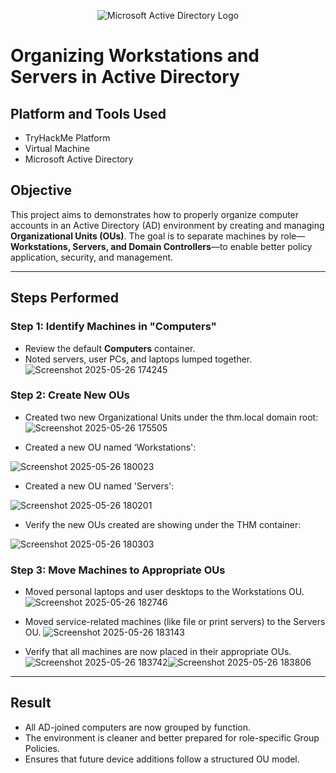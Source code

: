 <p align="center">
<img src="https://i.imgur.com/pU5A58S.png" alt="Microsoft Active Directory Logo"/>

# Organizing Workstations and Servers in Active Directory

## Platform and Tools Used
- TryHackMe Platform
- Virtual Machine
- Microsoft Active Directory

## Objective 
This project aims to demonstrates how to properly organize computer accounts in an Active Directory (AD) environment by creating and managing **Organizational Units (OUs)**. The goal is to separate machines by role—**Workstations, Servers, and Domain Controllers**—to enable better policy application, security, and management.
___

 ## Steps Performed

 ###  Step 1: Identify Machines in "Computers"
- Review the default **Computers** container.
- Noted servers, user PCs, and laptops lumped together.
![Screenshot 2025-05-26 174245](https://github.com/user-attachments/assets/550493bc-cd0d-4772-a31d-3c39f988f25e)

### Step 2: Create New OUs
- Created two new Organizational Units under the thm.local domain root:
![Screenshot 2025-05-26 175505](https://github.com/user-attachments/assets/9fae1c63-b794-4d06-ae69-5f8bf22aefb4)

 - Created a new OU named ‘Workstations':
    
![Screenshot 2025-05-26 180023](https://github.com/user-attachments/assets/319b3917-ab01-4091-83a9-3a3f3947ed49)

- Created a new OU named 'Servers':
  
![Screenshot 2025-05-26 180201](https://github.com/user-attachments/assets/df0c72ef-17f9-4f08-a22d-62dc2d9270f1)

- Verify the new OUs created are showing under the THM container:

 ![Screenshot 2025-05-26 180303](https://github.com/user-attachments/assets/eaf2b5d8-db1e-46c5-a401-7259a3d225c9)

 ### Step 3: Move Machines to Appropriate OUs

 - Moved personal laptops and user desktops to the Workstations OU.
![Screenshot 2025-05-26 182746](https://github.com/user-attachments/assets/c4392757-6ac7-40d8-8b39-5dbf87010a18)

- Moved service-related machines (like file or print servers) to the Servers OU.
![Screenshot 2025-05-26 183143](https://github.com/user-attachments/assets/3a9e9d23-d180-4ffd-8504-e072fcda9e49)

- Verify that all machines are now placed in their appropriate OUs.
 ![Screenshot 2025-05-26 183742](https://github.com/user-attachments/assets/39743646-8f44-4856-96b7-8022522e321c)![Screenshot 2025-05-26 183806](https://github.com/user-attachments/assets/35909d2d-859a-4839-949e-d218e831c3f5)
___

## Result 

- All AD-joined computers are now grouped by function.
- The environment is cleaner and better prepared for role-specific Group Policies.
- Ensures that future device additions follow a structured OU model.


